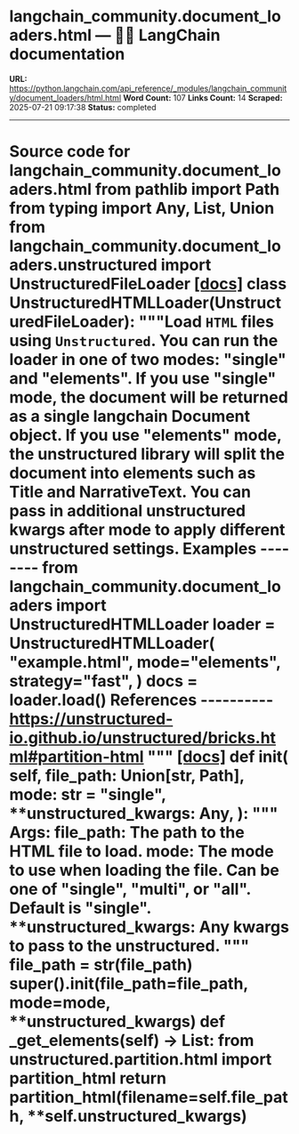 # langchain_community.document_loaders.html — 🦜🔗 LangChain  documentation

**URL:** https://python.langchain.com/api_reference/_modules/langchain_community/document_loaders/html.html
**Word Count:** 107
**Links Count:** 14
**Scraped:** 2025-07-21 09:17:38
**Status:** completed

---

# Source code for langchain\_community.document\_loaders.html               from pathlib import Path     from typing import Any, List, Union          from langchain_community.document_loaders.unstructured import UnstructuredFileLoader                              [[docs]](https://python.langchain.com/api_reference/community/document_loaders/langchain_community.document_loaders.html.UnstructuredHTMLLoader.html#langchain_community.document_loaders.html.UnstructuredHTMLLoader)     class UnstructuredHTMLLoader(UnstructuredFileLoader):         """Load `HTML` files using `Unstructured`.              You can run the loader in one of two modes: "single" and "elements".         If you use "single" mode, the document will be returned as a single         langchain Document object. If you use "elements" mode, the unstructured         library will split the document into elements such as Title and NarrativeText.         You can pass in additional unstructured kwargs after mode to apply         different unstructured settings.              Examples         --------         from langchain_community.document_loaders import UnstructuredHTMLLoader              loader = UnstructuredHTMLLoader(             "example.html", mode="elements", strategy="fast",         )         docs = loader.load()              References         ----------         https://unstructured-io.github.io/unstructured/bricks.html#partition-html         """                         [[docs]](https://python.langchain.com/api_reference/community/document_loaders/langchain_community.document_loaders.html.UnstructuredHTMLLoader.html#langchain_community.document_loaders.html.UnstructuredHTMLLoader.__init__)         def __init__(             self,             file_path: Union[str, Path],             mode: str = "single",             **unstructured_kwargs: Any,         ):             """                  Args:                 file_path: The path to the HTML file to load.                 mode: The mode to use when loading the file. Can be one of "single",                     "multi", or "all". Default is "single".                 **unstructured_kwargs: Any kwargs to pass to the unstructured.             """             file_path = str(file_path)             super().__init__(file_path=file_path, mode=mode, **unstructured_kwargs)                             def _get_elements(self) -> List:             from unstructured.partition.html import partition_html                  return partition_html(filename=self.file_path, **self.unstructured_kwargs)